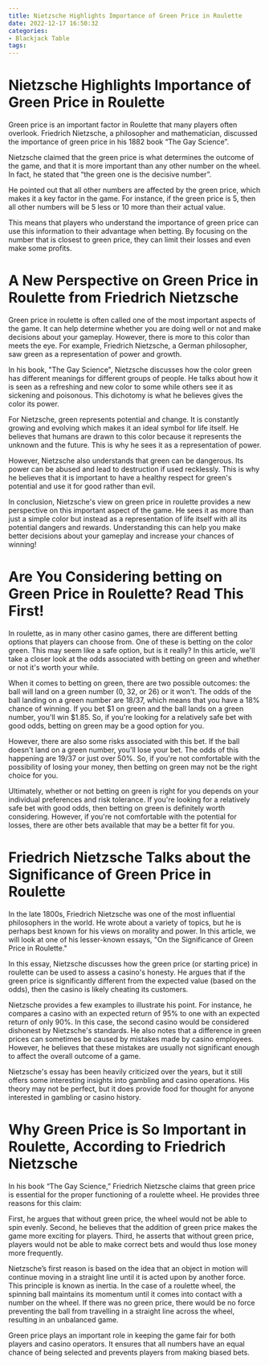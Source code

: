 ```yaml
---
title: Nietzsche Highlights Importance of Green Price in Roulette
date: 2022-12-17 16:50:32
categories:
- Blackjack Table
tags:
---
```



#  Nietzsche Highlights Importance of Green Price in Roulette

Green price is an important factor in Roulette that many players often overlook. Friedrich Nietzsche, a philosopher and mathematician, discussed the importance of green price in his 1882 book “The Gay Science”.

Nietzsche claimed that the green price is what determines the outcome of the game, and that it is more important than any other number on the wheel. In fact, he stated that “the green one is the decisive number”.

He pointed out that all other numbers are affected by the green price, which makes it a key factor in the game. For instance, if the green price is 5, then all other numbers will be 5 less or 10 more than their actual value.

This means that players who understand the importance of green price can use this information to their advantage when betting. By focusing on the number that is closest to green price, they can limit their losses and even make some profits.

#  A New Perspective on Green Price in Roulette from Friedrich Nietzsche

Green price in roulette is often called one of the most important aspects of the game. It can help determine whether you are doing well or not and make decisions about your gameplay. However, there is more to this color than meets the eye. For example, Friedrich Nietzsche, a German philosopher, saw green as a representation of power and growth.

In his book, "The Gay Science", Nietzsche discusses how the color green has different meanings for different groups of people. He talks about how it is seen as a refreshing and new color to some while others see it as sickening and poisonous. This dichotomy is what he believes gives the color its power.

For Nietzsche, green represents potential and change. It is constantly growing and evolving which makes it an ideal symbol for life itself. He believes that humans are drawn to this color because it represents the unknown and the future. This is why he sees it as a representation of power.

However, Nietzsche also understands that green can be dangerous. Its power can be abused and lead to destruction if used recklessly. This is why he believes that it is important to have a healthy respect for green's potential and use it for good rather than evil.

In conclusion, Nietzsche's view on green price in roulette provides a new perspective on this important aspect of the game. He sees it as more than just a simple color but instead as a representation of life itself with all its potential dangers and rewards. Understanding this can help you make better decisions about your gameplay and increase your chances of winning!

#  Are You Considering betting on Green Price in Roulette? Read This First!

In roulette, as in many other casino games, there are different betting options that players can choose from. One of these is betting on the color green. This may seem like a safe option, but is it really? In this article, we'll take a closer look at the odds associated with betting on green and whether or not it's worth your while.

When it comes to betting on green, there are two possible outcomes: the ball will land on a green number (0, 32, or 26) or it won't. The odds of the ball landing on a green number are 18/37, which means that you have a 18% chance of winning. If you bet $1 on green and the ball lands on a green number, you'll win $1.85. So, if you're looking for a relatively safe bet with good odds, betting on green may be a good option for you.

However, there are also some risks associated with this bet. If the ball doesn't land on a green number, you'll lose your bet. The odds of this happening are 19/37 or just over 50%. So, if you're not comfortable with the possibility of losing your money, then betting on green may not be the right choice for you.

Ultimately, whether or not betting on green is right for you depends on your individual preferences and risk tolerance. If you're looking for a relatively safe bet with good odds, then betting on green is definitely worth considering. However, if you're not comfortable with the potential for losses, there are other bets available that may be a better fit for you.

#  Friedrich Nietzsche Talks about the Significance of Green Price in Roulette

In the late 1800s, Friedrich Nietzsche was one of the most influential philosophers in the world. He wrote about a variety of topics, but he is perhaps best known for his views on morality and power. In this article, we will look at one of his lesser-known essays, "On the Significance of Green Price in Roulette."

In this essay, Nietzsche discusses how the green price (or starting price) in roulette can be used to assess a casino's honesty. He argues that if the green price is significantly different from the expected value (based on the odds), then the casino is likely cheating its customers.

Nietzsche provides a few examples to illustrate his point. For instance, he compares a casino with an expected return of 95% to one with an expected return of only 90%. In this case, the second casino would be considered dishonest by Nietzsche's standards. He also notes that a difference in green prices can sometimes be caused by mistakes made by casino employees. However, he believes that these mistakes are usually not significant enough to affect the overall outcome of a game.

Nietzsche's essay has been heavily criticized over the years, but it still offers some interesting insights into gambling and casino operations. His theory may not be perfect, but it does provide food for thought for anyone interested in gambling or casino history.

#  Why Green Price is So Important in Roulette, According to Friedrich Nietzsche

In his book “The Gay Science,” Friedrich Nietzsche claims that green price is essential for the proper functioning of a roulette wheel. He provides three reasons for this claim:

First, he argues that without green price, the wheel would not be able to spin evenly. Second, he believes that the addition of green price makes the game more exciting for players. Third, he asserts that without green price, players would not be able to make correct bets and would thus lose money more frequently.

Nietzsche’s first reason is based on the idea that an object in motion will continue moving in a straight line until it is acted upon by another force. This principle is known as inertia. In the case of a roulette wheel, the spinning ball maintains its momentum until it comes into contact with a number on the wheel. If there was no green price, there would be no force preventing the ball from travelling in a straight line across the wheel, resulting in an unbalanced game.

Green price plays an important role in keeping the game fair for both players and casino operators. It ensures that all numbers have an equal chance of being selected and prevents players from making biased bets.